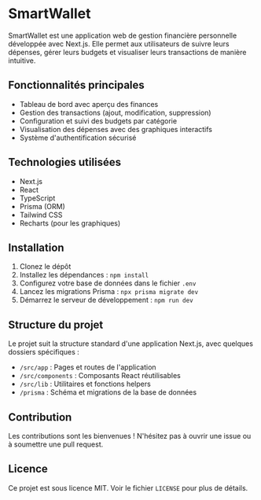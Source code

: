 # SmartWallet

SmartWallet est une application web de gestion financière personnelle développée avec Next.js. Elle permet aux utilisateurs de suivre leurs dépenses, gérer leurs budgets et visualiser leurs transactions de manière intuitive.

## Fonctionnalités principales

- Tableau de bord avec aperçu des finances
- Gestion des transactions (ajout, modification, suppression)
- Configuration et suivi des budgets par catégorie
- Visualisation des dépenses avec des graphiques interactifs
- Système d'authentification sécurisé

## Technologies utilisées

- Next.js
- React
- TypeScript
- Prisma (ORM)
- Tailwind CSS
- Recharts (pour les graphiques)

## Installation

1. Clonez le dépôt
2. Installez les dépendances : `npm install`
3. Configurez votre base de données dans le fichier `.env`
4. Lancez les migrations Prisma : `npx prisma migrate dev`
5. Démarrez le serveur de développement : `npm run dev`

## Structure du projet

Le projet suit la structure standard d'une application Next.js, avec quelques dossiers spécifiques :

- `/src/app` : Pages et routes de l'application
- `/src/components` : Composants React réutilisables
- `/src/lib` : Utilitaires et fonctions helpers
- `/prisma` : Schéma et migrations de la base de données

## Contribution

Les contributions sont les bienvenues ! N'hésitez pas à ouvrir une issue ou à soumettre une pull request.

## Licence

Ce projet est sous licence MIT. Voir le fichier `LICENSE` pour plus de détails.
